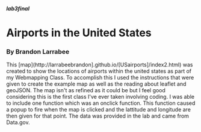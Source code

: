 ##### lab3final #####
# Airports in the United States #
### By Brandon Larrabee ###
</b>
This [map](http://larrabeebrandon].github.io/[USairports]/index2.html) was created to show the locations of airports within the united states as part of my Webmapping Class. To accomplish this I used the instructions that were given to create the example map as well as the reading about leaflet and geoJSON. The map isn't as refined as it could be but I feel good considering this is the first class I've ever taken involving coding. I was able to include one function which was an onclick function. This function caused a popup to fire when the map is clicked and the lattitude and longitude are then given for that point. The data was provided in the lab and came from Data.gov. 
